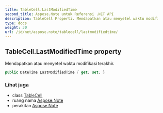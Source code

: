 ```yaml
---
title: TableCell.LastModifiedTime
second_title: Aspose.Note untuk Referensi .NET API
description: TableCell Properti. Mendapatkan atau menyetel waktu modifikasi terakhir.
type: docs
weight: 30
url: /id/net/aspose.note/tablecell/lastmodifiedtime/
---
```

## TableCell.LastModifiedTime property

Mendapatkan atau menyetel waktu modifikasi terakhir.

```csharp
public DateTime LastModifiedTime { get; set; }
```

### Lihat juga

* class [TableCell](../)
* ruang nama [Aspose.Note](../../tablecell/)
* perakitan [Aspose.Note](../../../)


